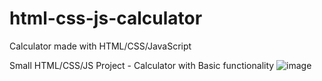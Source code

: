 # html-css-js-calculator
Calculator made with HTML/CSS/JavaScript


Small HTML/CSS/JS Project - Calculator with Basic functionality
![image](https://github.com/miysono/html-css-js-calculator/assets/108880675/8b89ee1b-54aa-4f9e-8cc2-3b19889a6b87)

